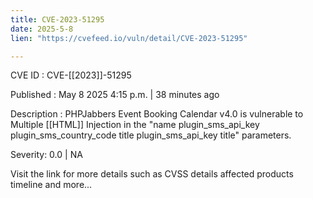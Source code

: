 ```yaml
---
title: CVE-2023-51295
date: 2025-5-8
lien: "https://cvefeed.io/vuln/detail/CVE-2023-51295"

---
```


CVE ID : CVE-[[2023]]-51295

Published :  May 8
2025
4:15 p.m. | 38 minutes ago

Description : PHPJabbers Event Booking Calendar v4.0 is vulnerable to Multiple  [[HTML]] Injection in the "name
plugin_sms_api_key
plugin_sms_country_code
title
plugin_sms_api_key
title" parameters.

Severity: 0.0 | NA

Visit the link for more details
such as CVSS details
affected products
timeline
and more...
